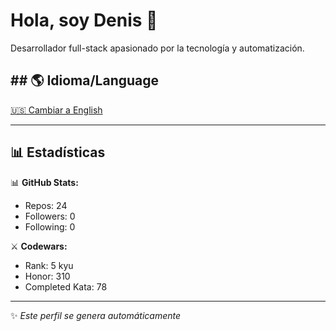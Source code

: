 # Hola, soy Denis 👋

Desarrollador full-stack apasionado por la tecnología y automatización.

## ## 🌎 **Idioma/Language**

[🇺🇸 Cambiar a English](https://github.com/DenisV2112/DenisV2112?locale=en)

---

## 📊 Estadísticas

📊 **GitHub Stats:**
- Repos: 24
- Followers: 0
- Following: 0

⚔️ **Codewars:**
- Rank: 5 kyu
- Honor: 310
- Completed Kata: 78

---

✨ *Este perfil se genera automáticamente*